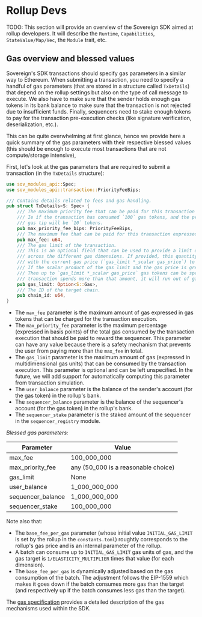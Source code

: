 # Rollup Devs

TODO: This section will provide an overview of the Sovereign SDK aimed at rollup
developers. It will describe the `Runtime`, `Capabilities`,
`StateValue/Map/Vec`, the `Module` trait, etc.

## Gas overview and blessed values

Sovereign's SDK transactions should specify gas parameters in a similar way to
Ethereum. When submitting a transaction, you need to specify a handful of gas
parameters (that are stored in a structure called `TxDetails`) that depend on
the rollup settings but also on the type of call message to execute. We also
have to make sure that the sender holds enough gas tokens in its bank balance to
make sure that the transaction is not rejected due to insufficient funds.
Finally, sequencers need to stake enough tokens to pay for the transaction
pre-execution checks (like signature verification, deserialization, etc.).

This can be quite overwhelming at first glance, hence we provide here a quick
summary of the gas parameters with their respective blessed values (this should
be enough to execute most transactions that are not compute/storage intensive),

First, let's look at the gas parameters that are required to submit a
transaction (in the `TxDetails` structure):

```rust
use sov_modules_api::Spec;
use sov_modules_api::transaction::PriorityFeeBips;

/// Contains details related to fees and gas handling.
pub struct TxDetails<S: Spec> {
    /// The maximum priority fee that can be paid for this transaction expressed as a basis point percentage of the gas consumed by the transaction.
    /// Ie if the transaction has consumed `100` gas tokens, and the priority fee is set to `100_000` (10%), the
    /// gas tip will be `10` tokens.
    pub max_priority_fee_bips: PriorityFeeBips,
    /// The maximum fee that can be paid for this transaction expressed as a the gas token amount
    pub max_fee: u64,
    /// The gas limit of the transaction.
    /// This is an optional field that can be used to provide a limit of the gas usage of the transaction
    /// across the different gas dimensions. If provided, this quantity will be used along
    /// with the current gas price (`gas_limit *_scalar gas_price`) to compute the transaction fee and compare it to the `max_fee`.
    /// If the scalar product of the gas limit and the gas price is greater than the `max_fee`, the transaction will be rejected.
    /// Then up to `gas_limit *_scalar gas_price` gas tokens can be spent on gas execution in the transaction execution - if the
    /// transaction spends more than that amount, it will run out of gas and be reverted.
    pub gas_limit: Option<S::Gas>,
    /// The ID of the target chain.
    pub chain_id: u64,
}
```

- The `max_fee` parameter is the maximum amount of gas expressed in gas tokens
  that can be charged for the transaction execution.
- The `max_priority_fee` parameter is the maximum percentage (expressed in basis
  points) of the total gas consumed by the transaction execution that should be
  paid to reward the sequencer. This parameter can have any value because there
  is a safety mechanism that prevents the user from paying more than the
  `max_fee` in total.
- The `gas_limit` parameter is the maximum amount of gas (expressed in
  multidimensional gas units) that can be consumed by the transaction execution.
  This parameter is optional and can be left unspecified. In the future, we will
  add support for automatically computing this parameter from transaction
  simulation.
- The `user_balance` parameter is the balance of the sender's account (for the
  gas token) in the rollup's bank.
- The `sequencer_balance` parameter is the balance of the sequencer's account
  (for the gas token) in the rollup's bank.
- The `sequencer_stake` parameter is the staked amount of the sequencer in the
  `sequencer_registry` module.

_Blessed gas parameters:_

| Parameter         | Value                               |
| ----------------- | ----------------------------------- |
| max_fee           | 100_000_000                         |
| max_priority_fee  | any (50_000 is a reasonable choice) |
| gas_limit         | None                                |
| user_balance      | 1_000_000_000                       |
| sequencer_balance | 1_000_000_000                       |
| sequencer_stake   | 100_000_000                         |

Note also that:

- The `base_fee_per_gas` parameter (whose initial value `INITIAL_GAS_LIMIT` is
  set by the rollup in the `constants.toml`) roughtly corresponds to the
  rollup's gas price and is an internal parameter of the rollup.
- A batch can consume up to `INITIAL_GAS_LIMIT` gas units of gas, and the gas
  target is `1/ELASTICITY_MULTIPLIER` times that value (for each dimension).
- The `base_fee_per_gas` is dynamically adjusted based on the gas consumption of
  the batch. The adjustment follows the EIP-1559 which makes it goes down if the
  batch consumes more gas than the target (and respectively up if the batch
  consumes less gas than the target).

The [gas specification](./sdk-contributors/gas.md) provides a detailed
description of the gas mechanisms used within the SDK.

